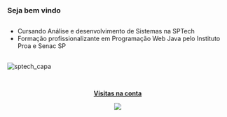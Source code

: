 ### Seja bem vindo

##
- Cursando Análise e desenvolvimento de Sistemas na SPTech
- Formação profissionalizante em Programação Web Java pelo Instituto Proa e Senac SP
##
![sptech_capa](https://github.com/v-leonel/v-leonel/assets/111584457/d276df6c-098f-4ee2-bbd8-9d3c50d97833)

<div>
<a href="https://github.com/v-leonel">
<!-- <img height="180em" src="https://github-readme-stats.vercel.app/api/top-langs/?username=v-leonel&layout=compact&langs_count=7&theme=dracula"/>
<img height="180em" src="https://github-readme-stats.vercel.app/api?username=v-leonel&show_icons=true&theme=dracula&include_all_commits=true&count_private=true"/> -->

</div>

  
<div align="center">
<br><p align="centre"><b>Visitas na conta</b></p>  
<p align="center"><img align="center" src="https://profile-counter.glitch.me/{v-leonel}/count.svg" /></p> 
<br></div>



